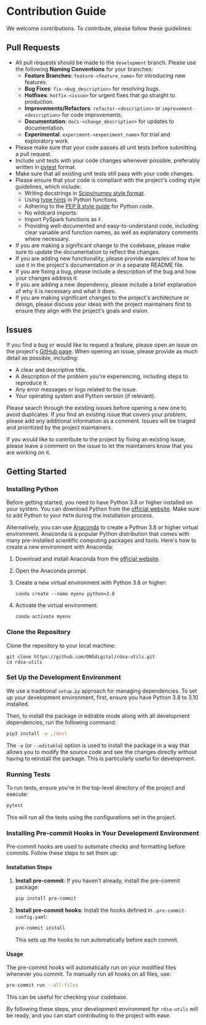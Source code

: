 # Contribution Guide

We welcome contributions. To contribute, please follow these guidelines:

## Pull Requests

- All pull requests should be made to the `development` branch. Please use the following 
**Naming Conventions** for your branches:
    - **Feature Branches**: `feature-<feature_name>` for introducing new features.
    - **Bug Fixes**: `fix-<bug_description>` for resolving bugs.
    - **Hotfixes**: `hotfix-<issue>` for urgent fixes that go straight to production.
    - **Improvements/Refactors**: `refactor-<description>` or `improvement-<description>` for code improvements.
    - **Documentation**: `docs-<change_description>` for updates to documentation.
    - **Experimental**: `experiment-<experiment_name>` for trial and exploratory work.
- Please make sure that your code passes all unit tests before submitting a pull request.
- Include unit tests with your code changes whenever possible, preferably written in [pytest](https://docs.pytest.org/en/stable/) format.
- Make sure that all existing unit tests still pass with your code changes.
- Please ensure that your code is compliant with the project's coding style guidelines, which include:
  - Writing docstrings in [Scipy/numpy style format](https://numpydoc.readthedocs.io/en/latest/format.html).
  - Using [type hints](https://docs.python.org/3/library/typing.html) in Python functions.
  - Adhering to the [PEP 8 style guide](https://www.python.org/dev/peps/pep-0008/) for Python code.
  - No wildcard imports.
  - Import PySpark functions as `F`.
  - Providing well-documented and easy-to-understand code, including clear variable and function names, as well as explanatory comments where necessary.
- If you are making a significant change to the codebase, please make sure to update the documentation to reflect the changes.
- If you are adding new functionality, please provide examples of how to use it in the project's documentation or in a separate README file.
- If you are fixing a bug, please include a description of the bug and how your changes address it.
- If you are adding a new dependency, please include a brief explanation of why it is necessary and what it does.
- If you are making significant changes to the project's architecture or design, please discuss your ideas with the project maintainers first to ensure they align with the project's goals and vision.

## Issues

If you find a bug or would like to request a feature, please open an issue on the project's [GitHub page](https://github.com/ONSdigital/rdsa-utils/issues). When opening an issue, please provide as much detail as possible, including:

- A clear and descriptive title.
- A description of the problem you're experiencing, including steps to reproduce it.
- Any error messages or logs related to the issue.
- Your operating system and Python version (if relevant).

Please search through the existing issues before opening a new one to avoid duplicates. If you find an existing issue that covers your problem, please add any additional information as a comment. Issues will be triaged and prioritized by the project maintainers.

If you would like to contribute to the project by fixing an existing issue, please leave a comment on the issue to let the maintainers know that you are working on it.

## Getting Started

### Installing Python

Before getting started, you need to have Python 3.8 or higher installed on your system. You can download Python from the [official website](https://www.python.org/downloads/). Make sure to add Python to your `PATH` during the installation process.

Alternatively, you can use [Anaconda](https://www.anaconda.com/download) to create a Python 3.8 or higher virtual environment. Anaconda is a popular Python distribution that comes with many pre-installed scientific computing packages and tools. Here's how to create a new environment with Anaconda:

1. Download and install Anaconda from the [official website](https://www.anaconda.com/download).
2. Open the Anaconda prompt.
3. Create a new virtual environment with Python 3.8 or higher:

    ```
    conda create --name myenv python=3.8
    ```

4. Activate the virtual environment:

    ```
    conda activate myenv
    ```

### Clone the Repository

Clone the repository to your local machine:

```
git clone https://github.com/ONSdigital/rdsa-utils.git
cd rdsa-utils
```

### Set Up the Development Environment

We use a traditional `setup.py` approach for managing dependencies. To set up your development environment, first, ensure you have Python 3.8 to 3.10 installed.

Then, to install the package in editable mode along with all development dependencies, run the following command:

```bash
pip3 install -e .[dev]
```

The `-e` (or `--editable`) option is used to install the package in a way that allows you to modify the source code and see the changes directly without having to reinstall the package. This is particularly useful for development.

### Running Tests

To run tests, ensure you're in the top-level directory of the project and execute:

```bash
pytest
```

This will run all the tests using the configurations set in the project.

### Installing Pre-commit Hooks in Your Development Environment

Pre-commit hooks are used to automate checks and formatting before commits. Follow these steps to set them up:

#### Installation Steps

1. **Install pre-commit**: If you haven't already, install the pre-commit package:

   ```bash
   pip install pre-commit
   ```

2. **Install pre-commit hooks**: Install the hooks defined in `.pre-commit-config.yaml`:

   ```bash
   pre-commit install
   ```

   This sets up the hooks to run automatically before each commit.

#### Usage

The pre-commit hooks will automatically run on your modified files whenever you commit. To manually run all hooks on all files, use:

```bash
pre-commit run --all-files
```

This can be useful for checking your codebase.

By following these steps, your development environment for `rdsa-utils` will be ready, and you can start contributing to the project with ease.
